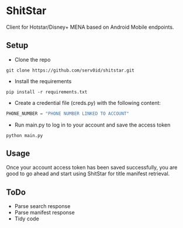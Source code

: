 # ShitStar
Client for Hotstar/Disney+ MENA based on Android Mobile endpoints.

## Setup
* Clone the repo
```commandline
git clone https://github.com/serv0id/shitstar.git
```
* Install the requirements
```commandline
pip install -r requirements.txt
```
* Create a credential file (creds.py) with the following content:
```python
PHONE_NUMBER = "PHONE NUMBER LINKED TO ACCOUNT"
```
* Run main.py to log in to your account and save the access token
```commandline
python main.py
```

## Usage
Once your account access token has been saved successfully, you are good to go ahead and start using ShitStar for title manifest retrieval.

## ToDo
* Parse search response
* Parse manifest response
* Tidy code